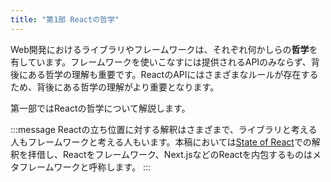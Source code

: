 ```yaml
---
title: "第1部 Reactの哲学"
---
```


Web開発におけるライブラリやフレームワークは、それぞれ何かしらの**哲学**を有しています。フレームワークを使いこなすには提供されるAPIのみならず、背後にある哲学の理解も重要です。ReactのAPIにはさまざまなルールが存在するため、背後にある哲学の理解がより重要となります。

第一部ではReactの哲学について解説します。

:::message
Reactの立ち位置に対する解釈はさまざまで、ライブラリと考える人もフレームワークと考える人もいます。本稿においては[State of React](https://2024.stateofreact.com/en-US/libraries/back-end-infrastructure/#meta_frameworks_ratios)での解釈を拝借し、Reactをフレームワーク、Next.jsなどのReactを内包するものはメタフレームワークと呼称します。
:::
